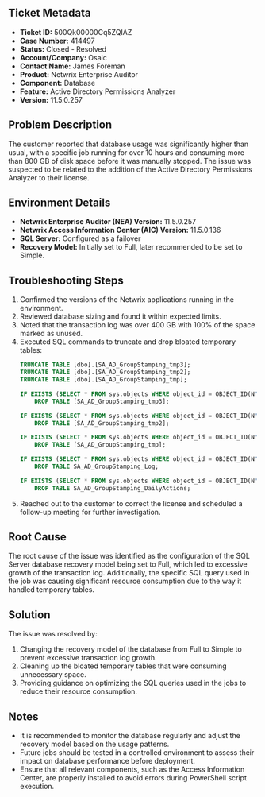 ## Ticket Metadata
- **Ticket ID:** 500Qk00000Cq5ZQIAZ
- **Case Number:** 414497
- **Status:** Closed - Resolved
- **Account/Company:** Osaic
- **Contact Name:** James Foreman
- **Product:** Netwrix Enterprise Auditor
- **Component:** Database
- **Feature:** Active Directory Permissions Analyzer
- **Version:** 11.5.0.257

## Problem Description
The customer reported that database usage was significantly higher than usual, with a specific job running for over 10 hours and consuming more than 800 GB of disk space before it was manually stopped. The issue was suspected to be related to the addition of the Active Directory Permissions Analyzer to their license.

## Environment Details
- **Netwrix Enterprise Auditor (NEA) Version:** 11.5.0.257
- **Netwrix Access Information Center (AIC) Version:** 11.5.0.136
- **SQL Server:** Configured as a failover
- **Recovery Model:** Initially set to Full, later recommended to be set to Simple.

## Troubleshooting Steps
1. Confirmed the versions of the Netwrix applications running in the environment.
2. Reviewed database sizing and found it within expected limits.
3. Noted that the transaction log was over 400 GB with 100% of the space marked as unused.
4. Executed SQL commands to truncate and drop bloated temporary tables:
   ```sql
   TRUNCATE TABLE [dbo].[SA_AD_GroupStamping_tmp3];
   TRUNCATE TABLE [dbo].[SA_AD_GroupStamping_tmp2];
   TRUNCATE TABLE [dbo].[SA_AD_GroupStamping_tmp];

   IF EXISTS (SELECT * FROM sys.objects WHERE object_id = OBJECT_ID(N'[dbo].[SA_AD_GroupStamping_tmp3]') AND type in (N'U'))
       DROP TABLE [SA_AD_GroupStamping_tmp3];

   IF EXISTS (SELECT * FROM sys.objects WHERE object_id = OBJECT_ID(N'[dbo].[SA_AD_GroupStamping_tmp2]') AND type in (N'U'))
       DROP TABLE [SA_AD_GroupStamping_tmp2];

   IF EXISTS (SELECT * FROM sys.objects WHERE object_id = OBJECT_ID(N'[dbo].[SA_AD_GroupStamping_tmp]') AND type in (N'U'))
       DROP TABLE [SA_AD_GroupStamping_tmp];

   IF EXISTS (SELECT * FROM sys.objects WHERE object_id = OBJECT_ID(N'[dbo].SA_AD_GroupStamping_Log') AND type in (N'U'))
       DROP TABLE SA_AD_GroupStamping_Log;

   IF EXISTS (SELECT * FROM sys.objects WHERE object_id = OBJECT_ID(N'[dbo].SA_AD_GroupStamping_DailyActions') AND type in (N'U'))
       DROP TABLE SA_AD_GroupStamping_DailyActions;
   ```
5. Reached out to the customer to correct the license and scheduled a follow-up meeting for further investigation.

## Root Cause
The root cause of the issue was identified as the configuration of the SQL Server database recovery model being set to Full, which led to excessive growth of the transaction log. Additionally, the specific SQL query used in the job was causing significant resource consumption due to the way it handled temporary tables.

## Solution
The issue was resolved by:
1. Changing the recovery model of the database from Full to Simple to prevent excessive transaction log growth.
2. Cleaning up the bloated temporary tables that were consuming unnecessary space.
3. Providing guidance on optimizing the SQL queries used in the jobs to reduce their resource consumption.

## Notes
- It is recommended to monitor the database regularly and adjust the recovery model based on the usage patterns.
- Future jobs should be tested in a controlled environment to assess their impact on database performance before deployment.
- Ensure that all relevant components, such as the Access Information Center, are properly installed to avoid errors during PowerShell script execution.
